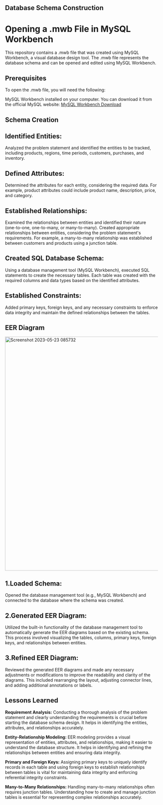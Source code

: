 ## Database Schema Construction
# Opening a .mwb File in MySQL Workbench
This repository contains a .mwb file that was created using MySQL Workbench, a visual database design tool. The .mwb file represents the database schema and can be opened and edited using MySQL Workbench.

## Prerequisites
To open the .mwb file, you will need the following:

MySQL Workbench installed on your computer. You can download it from the official MySQL website: <a href="https://www.mysql.com/products/workbench/">MySQL Workbench Download</a>

## Schema Creation

## Identified Entities: 
Analyzed the problem statement and identified the entities to be tracked, including products, regions, time periods, customers, purchases, and inventory.

## Defined Attributes:
Determined the attributes for each entity, considering the required data. For example, product attributes could include product name, description, price, and category.

## Established Relationships:
Examined the relationships between entities and identified their nature (one-to-one, one-to-many, or many-to-many). Created appropriate relationships between entities, considering the problem statement's requirements. For example, a many-to-many relationship was established between customers and products using a junction table.

## Created SQL Database Schema:
Using a database management tool (MySQL Workbench), executed SQL statements to create the necessary tables. Each table was created with the required columns and data types based on the identified attributes.

## Established Constraints:
Added primary keys, foreign keys, and any necessary constraints to enforce data integrity and maintain the defined relationships between the tables.


## EER Diagram

<img width="771" alt="Screenshot 2023-05-23 085732" src="https://github.com/RAJ-KAMAL30/SQL-ASSIGNMENT-1/assets/113379882/bd864aad-3070-49c1-bde4-1e514b92360a">



## 1.Loaded Schema: 
Opened the database management tool (e.g., MySQL Workbench) and connected to the database where the schema was created.

## 2.Generated EER Diagram:
Utilized the built-in functionality of the database management tool to automatically generate the EER diagrams based on the existing schema. This process involved visualizing the tables, columns, primary keys, foreign keys, and relationships between entities.

## 3.Refined EER Diagram: 
Reviewed the generated EER diagrams and made any necessary adjustments or modifications to improve the readability and clarity of the diagrams. This included rearranging the layout, adjusting connector lines, and adding additional annotations or labels.


## Lessons Learned

**Requirement Analysis:** Conducting a thorough analysis of the problem statement and clearly understanding the requirements is crucial before starting the database schema design. It helps in identifying the entities, attributes, and relationships accurately.

**Entity-Relationship Modeling:** EER modeling provides a visual representation of entities, attributes, and relationships, making it easier to understand the database structure. It helps in identifying and refining the relationships between entities and ensuring data integrity.

**Primary and Foreign Keys:** Assigning primary keys to uniquely identify records in each table and using foreign keys to establish relationships between tables is vital for maintaining data integrity and enforcing referential integrity constraints.

**Many-to-Many Relationships:** Handling many-to-many relationships often requires junction tables. Understanding how to create and manage junction tables is essential for representing complex relationships accurately.



